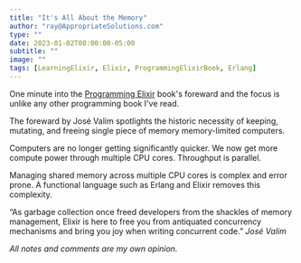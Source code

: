 ```yaml
---
title: "It's All About the Memory"
author: "ray@AppropriateSolutions.com"
type: ""
date: 2023-01-02T08:00:00-05:00
subtitle: ""
image: ""
tags: [LearningElixir, Elixir, ProgrammingElixirBook, Erlang]
---
```


One minute into the [Programming Elixir](https://pragprog.com/titles/elixir16/programming-elixir-1-6/)
book's foreward and the focus is unlike any other programming book I've read.

The foreward by José Valim spotlights the historic necessity of keeping, mutating,
and freeing single piece of memory memory-limited computers.

Computers are no longer getting significantly quicker.
We now get more compute power through multiple CPU cores.
Throughput is parallel.

Managing shared memory across multiple CPU cores is complex and error prone.
A functional language such as Erlang and Elixir removes this complexity.

“As garbage collection once freed developers from the shackles of memory
management, Elixir is here to free you from antiquated concurrency
mechanisms and bring you joy when writing concurrent code.” _José Valim_

_All notes and comments are my own opinion._
